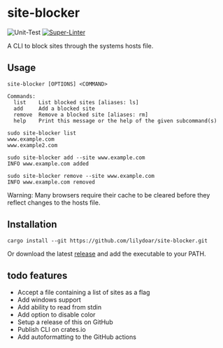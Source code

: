 # site-blocker

![Unit-Test](https://github.com/lilydoar/site-blocker/actions/workflows/test.yaml/badge.svg)
[![Super-Linter](https://github.com/lilydoar/site-blocker/actions/workflows/lint.yaml/badge.svg)](https://github.com/marketplace/actions/super-linter)

A CLI to block sites through the systems hosts file.

## Usage

```shell
site-blocker [OPTIONS] <COMMAND>

Commands:
  list    List blocked sites [aliases: ls]
  add     Add a blocked site
  remove  Remove a blocked site [aliases: rm]
  help    Print this message or the help of the given subcommand(s)
```

```shell
sudo site-blocker list
www.example.com
www.example2.com

sudo site-blocker add --site www.example.com
INFO www.example.com added

sudo site-blocker remove --site www.example.com
INFO www.example.com removed
```

Warning: Many browsers require their cache to be cleared before they reflect changes to the hosts file. 

## Installation

```shell
cargo install --git https://github.com/lilydoar/site-blocker.git
```

Or download the latest [release](https://github.com/lilydoar/site-blocker/releases) and add the executable to your PATH.

## todo features

- Accept a file containing a list of sites as a flag
- Add windows support
- Add ability to read from stdin
- Add option to disable color
- Setup a release of this on GitHub
- Publish CLI on crates.io
- Add autoformatting to the GitHub actions
